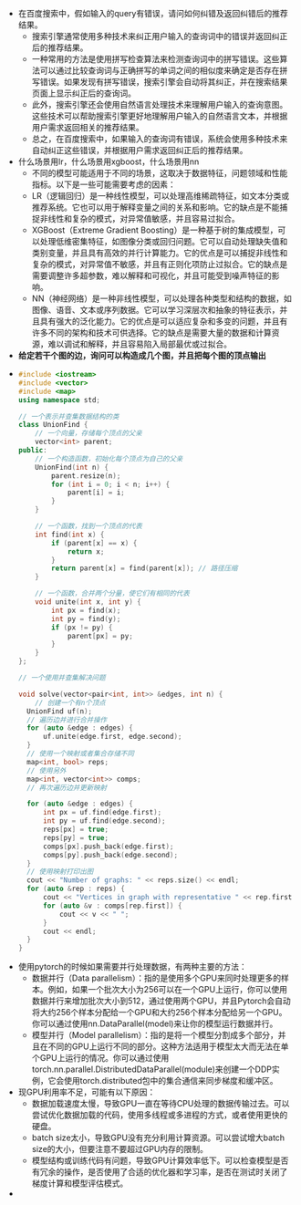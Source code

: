 - 在百度搜索中，假如输入的query有错误，请问如何纠错及返回纠错后的推荐结果。
	- 搜索引擎通常使用多种技术来纠正用户输入的查询词中的错误并返回纠正后的推荐结果。
	- 一种常用的方法是使用拼写检查算法来检测查询词中的拼写错误。这些算法可以通过比较查询词与正确拼写的单词之间的相似度来确定是否存在拼写错误。如果发现有拼写错误，搜索引擎会自动将其纠正，并在搜索结果页面上显示纠正后的查询词。
	- 此外，搜索引擎还会使用自然语言处理技术来理解用户输入的查询意图。这些技术可以帮助搜索引擎更好地理解用户输入的自然语言文本，并根据用户需求返回相关的推荐结果。
	- 总之，在百度搜索中，如果输入的查询词有错误，系统会使用多种技术来自动纠正这些错误，并根据用户需求返回纠正后的推荐结果。
- 什么场景用lr，什么场景用xgboost，什么场景用nn
	- 不同的模型可能适用于不同的场景，这取决于数据特征，问题领域和性能指标。以下是一些可能需要考虑的因素：
	- LR（逻辑回归）是一种线性模型，可以处理高维稀疏特征，如文本分类或推荐系统。它也可以用于解释变量之间的关系和影响。它的缺点是不能捕捉非线性和复杂的模式，对异常值敏感，并且容易过拟合。
	- XGBoost（Extreme Gradient Boosting）是一种基于树的集成模型，可以处理低维密集特征，如图像分类或回归问题。它可以自动处理缺失值和类别变量，并且具有高效的并行计算能力。它的优点是可以捕捉非线性和复杂的模式，对异常值不敏感，并且有正则化项防止过拟合。它的缺点是需要调整许多超参数，难以解释和可视化，并且可能受到噪声特征的影响。
	- NN（神经网络）是一种非线性模型，可以处理各种类型和结构的数据，如图像、语音、文本或序列数据。它可以学习深层次和抽象的特征表示，并且具有强大的泛化能力。它的优点是可以适应复杂和多变的问题，并且有许多不同的架构和技术可供选择。它的缺点是需要大量的数据和计算资源，难以调试和解释，并且容易陷入局部最优或过拟合。
- **给定若干个图的边，询问可以构造成几个图，并且把每个图的顶点输出**
- ```c++
  #include <iostream>
  #include <vector>
  #include <map>
  using namespace std;
  
  // 一个表示并查集数据结构的类
  class UnionFind {
      // 一个向量，存储每个顶点的父亲
      vector<int> parent;
  public:
      // 一个构造函数，初始化每个顶点为自己的父亲
      UnionFind(int n) {
          parent.resize(n);
          for (int i = 0; i < n; i++) {
              parent[i] = i;
          }
      }
  
      // 一个函数，找到一个顶点的代表
      int find(int x) {
          if (parent[x] == x) {
              return x;
          }
          return parent[x] = find(parent[x]); // 路径压缩
      }
  
      // 一个函数，合并两个分量，使它们有相同的代表
      void unite(int x, int y) {
          int px = find(x);
          int py = find(y);
          if (px != py) {
              parent[px] = py;
          }
      }
  };
  
  // 一个使用并查集解决问题
  
  void solve(vector<pair<int, int>> &edges, int n) {
      // 创建一个有n个顶点
  	UnionFind uf(n);
  	// 遍历边并进行合并操作
  	for (auto &edge : edges) {
  		uf.unite(edge.first, edge.second);
  	}
  	// 使用一个映射或者集合存储不同
  	map<int, bool> reps;
  	// 使用另外
  	map<int, vector<int>> comps;
    // 再次遍历边并更新映射
  
  	for (auto &edge : edges) {
  		int px = uf.find(edge.first);
  		int py = uf.find(edge.second);
  		reps[px] = true;
  		reps[py] = true;
  		comps[px].push_back(edge.first);
  		comps[py].push_back(edge.second);
  	}
  	// 使用映射打印出图
  	cout << "Number of graphs: " << reps.size() << endl;
  	for (auto &rep : reps) {
  		cout << "Vertices in graph with representative " << rep.first << ": ";
  		for (auto &v : comps[rep.first]) {
  			cout << v << " ";
  		}
  		cout << endl;
  	}
  }
  ```
- 使用pytorch的时候如果需要并行处理数据，有两种主要的方法：
	- 数据并行（Data parallelism）：指的是使用多个GPU来同时处理更多的样本。例如，如果一个批次大小为256可以在一个GPU上运行，你可以使用数据并行来增加批次大小到512，通过使用两个GPU，并且Pytorch会自动将大约256个样本分配给一个GPU和大约256个样本分配给另一个GPU。你可以通过使用nn.DataParallel(model)来让你的模型运行数据并行。
	- 模型并行（Model parallelism）：指的是将一个模型分割成多个部分，并且在不同的GPU上运行不同的部分。这种方法适用于模型太大而无法在单个GPU上运行的情况。你可以通过使用torch.nn.parallel.DistributedDataParallel(module)来创建一个DDP实例，它会使用torch.distributed包中的集合通信来同步梯度和缓冲区。
- 现GPU利用率不足，可能有以下原因：
	- 数据加载速度太慢，导致GPU一直在等待CPU处理的数据传输过去。可以尝试优化数据加载的代码，使用多线程或多进程的方式，或者使用更快的硬盘。
	- batch size太小，导致GPU没有充分利用计算资源。可以尝试增大batch size的大小，但要注意不要超过GPU内存的限制。
	- 模型结构或训练代码有问题，导致GPU计算效率低下。可以检查模型是否有冗余的操作，是否使用了合适的优化器和学习率，是否在测试时关闭了梯度计算和模型评估模式。
-